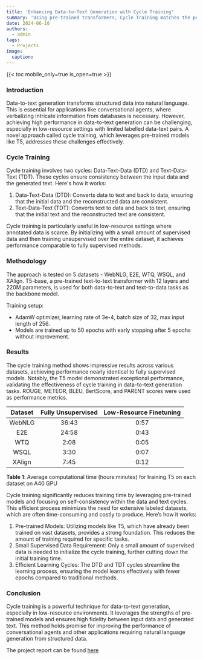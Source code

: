 ```yaml
---
title: 'Enhancing Data-to-Text Generation with Cycle Training'
summary: 'Using pre-trained transformers, Cycle Training matches the performance of supervised models in some domains with lower computation costs, ensuring faithful text output from input data.'
date: 2024-06-10
authors:
  - admin
tags:
  - Projects
image:
  caption:
---
```


{{< toc mobile_only=true is_open=true >}}

### Introduction

Data-to-text generation transforms structured data into natural language. This is essential for applications like conversational agents, where verbalizing intricate information from databases is necessary. However, achieving high performance in data-to-text generation can be challenging, especially in low-resource settings with limited labelled data-text pairs. A novel approach called cycle training, which leverages pre-trained models like T5, addresses these challenges effectively.

### Cycle Training

Cycle training involves two cycles: Data-Text-Data (DTD) and Text-Data-Text (TDT). These cycles ensure consistency between the input data and the generated text. Here's how it works:

1. Data-Text-Data (DTD): Converts data to text and back to data, ensuring that the initial data and the reconstructed data are consistent.
2. Text-Data-Text (TDT): Converts text to data and back to text, ensuring that the initial text and the reconstructed text are consistent.

Cycle training is particularly useful in low-resource settings where annotated data is scarce. By initializing with a small amount of supervised data and then training unsupervised over the entire dataset, it achieves performance comparable to fully supervised methods.

### Methodology

The approach is tested on 5 datasets - WebNLG, E2E, WTQ, WSQL, and XAlign. T5-base, a pre-trained text-to-text transformer with 12 layers and 220M parameters, is used for both data-to-text and text-to-data tasks as the backbone model.

Training setup:
- AdamW optimizer, learning rate of 3e-4, batch size of 32, max input length of 256.
- Models are trained up to 50 epochs with early stopping after 5 epochs without improvement.

### Results

The cycle training method shows impressive results across various datasets, achieving performance nearly identical to fully supervised models. Notably, the T5 model demonstrated exceptional performance, validating the effectiveness of cycle training in data-to-text generation tasks. ROUGE, METEOR, BLEU, BertScore, and PARENT scores were used as performance metrics.

| Dataset | Fully Unsupervised | Low-Resource Finetuning |
|:-------:|:------------------:|:-----------------------:|
| WebNLG  |       36:43        |          0:57           |
| E2E     |       24:58        |          0:43           |
| WTQ     |       2:08         |          0:05           |
| WSQL    |       3:30         |          0:07           |
| XAlign  |       7:45         |          0:12           |

**Table 1**: Average computational time (hours:minutes) for training T5 on each dataset on A40 GPU

Cycle training significantly reduces training time by leveraging pre-trained models and focusing on self-consistency within the data and text cycles. This efficient process minimizes the need for extensive labeled datasets, which are often time-consuming and costly to produce. Here’s how it works:

1. Pre-trained Models: Utilizing models like T5, which have already been trained on vast datasets, provides a strong foundation. This reduces the amount of training required for specific tasks.
2. Small Supervised Data Requirement: Only a small amount of supervised data is needed to initialize the cycle training, further cutting down the initial training time.
3. Efficient Learning Cycles: The DTD and TDT cycles streamline the learning process, ensuring the model learns effectively with fewer epochs compared to traditional methods.

### Conclusion

Cycle training is a powerful technique for data-to-text generation, especially in low-resource environments. It leverages the strengths of pre-trained models and ensures high fidelity between input data and generated text. This method holds promise for improving the performance of conversational agents and other applications requiring natural language generation from structured data.

The project report can be found [here](CycleTraining.pdf)